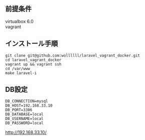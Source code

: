 ## 前提条件
virtualbox 6.0  
vagrant 

## インストール手順
```
git clone git@github.com:wollllll/laravel_vagrant_docker.git
cd laravel_vagrant_docker
vagrant up && vagrant ssh
cd /var/www
make laravel-i
```
## DB設定
```
DB_CONNECTION=mysql
DB_HOST=192.168.33.10
DB_PORT=3306
DB_DATABASE=local
DB_USERNAME=local
DB_PASSWORD=local
```

http://192.168.33.10/

